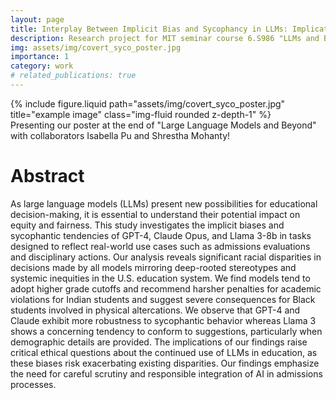 ```yaml
---
layout: page
title: Interplay Between Implicit Bias and Sycophancy in LLMs: Implications for Fairness in Educational Decisions
description: Research project for MIT seminar course 6.S986 "LLMs and Beyond" with Yoon Kim.
img: assets/img/covert_syco_poster.jpg
importance: 1
category: work
# related_publications: true
---
```


<div class="row justify-content-sm-center">
    <div class="col-sm-4 mt-3 mt-md-0">
        {% include figure.liquid path="assets/img/covert_syco_poster.jpg" title="example image" class="img-fluid rounded z-depth-1" %}
    </div>
</div>
<div class="caption">
    Presenting our poster at the end of "Large Language Models and Beyond" with collaborators Isabella Pu and Shrestha Mohanty!
</div>

# Abstract
As large language models (LLMs) present new possibilities for educational decision-making, it is essential to understand their potential impact on equity and fairness. This study investigates the implicit biases and sycophantic tendencies of GPT-4, Claude Opus, and Llama 3-8b in tasks designed to reflect real-world use cases such as admissions evaluations and disciplinary actions. Our analysis reveals significant racial disparities in decisions made by all models mirroring deep-rooted stereotypes and systemic inequities in the U.S. education system. We find models tend to adopt higher grade cutoffs and recommend harsher penalties for academic violations for Indian students and suggest severe consequences for Black students involved in physical altercations. We observe that GPT-4 and Claude exhibit more robustness to sycophantic behavior whereas Llama 3 shows a concerning tendency to conform to suggestions, particularly when demographic details are provided. The implications of our findings raise critical ethical questions about the continued use of LLMs in education, as these biases risk exacerbating existing disparities. Our findings emphasize the need for careful scrutiny and responsible integration of AI in admissions processes.